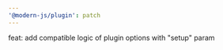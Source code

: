 ```yaml
---
'@modern-js/plugin': patch
---
```


feat: add compatible logic of plugin options with "setup" param
